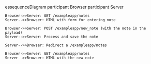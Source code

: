  essequenceDiagram
participant Browser
participant Server

    Browser->>Server: GET /exampleapp/notes
    Server-->>Browser: HTML with form for entering note
    
    Browser->>Server: POST /exampleapp/new_note (with the note in the payload)
    Server-->>Server: Process and save the note
    
    Server-->>Browser: Redirect a /exampleapp/notes
    
    Browser->>Server: GET /exampleapp/notes
    Server-->>Browser: HTML with the new note

